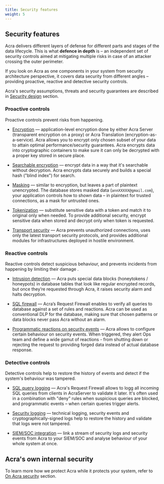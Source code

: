 ```yaml
---
title: Security features
weight: 5
---
```


## Security features

Acra delivers different layers of defense for different parts and stages of the data lifecycle. This is what **defence in depth** is – an independent set of security controls aimed at mitigating multiple risks in case of an attacker crossing the outer perimeter.

If you look on Acra as one components in your system from security architecture perspective, it covers data security from different angles – providing proactive, reactive and detective security controls.

Acra's security assumptions, threats and security guarantees are described in [Security design](/acra/acra-in-depth/security-design/) section.


### Proactive controls

Proactive controls prevent risks from happening.

* [Encryption](/acra/security-controls/encryption/) —
  application-level encryption done by either Acra Server (transparent encryption on a proxy) or Acra Translation (encryption-as-a-service). Acra allows you to encrypt only chosen subset of your data to attain optimal performance/security guarantees. Acra encrypts data into cryptographic containers to make sure it can only be decrypted with a proper key stored in secure place.

* [Searchable encryption](/acra/security-controls/searchable-encryption/) —
  encrypt data in a way that it's searchable without decryption. Acra encrypts data securely and builds a special hash ("blind index") for search.
  
* [Masking](/acra/security-controls/masking/) —
  similar to encryption, but leaves a part of plaintext unencrypted. The database stores masked data (`annXXXXX@gmail.com`), your application controls how to shown data – in plaintext for trusted connections, as a mask for untrusted ones.

* [Tokenization](/acra/security-controls/tokenization/) —
  substitute sensitive data with a token and match it to original only when needed. To provide additional security, encrypt sensitive data when stored and decrypt only when token is requested. 

* [Transport security](/acra/security-controls/transport-security/) —
  Acra prevents unauthorized connections, uses only the latest transport security protocols, and provides additional modules for infrastructures deployed in hostile environment.


### Reactive controls

Reactive controls detect suspicious behaviour, and prevents incidents from happening by limiting their damage .

* [Intrusion detection](/acra/security-controls/intrusion-detection/) —
  Acra puts special data blocks (honeytokens / honeypots) in database tables that look like regular encrypted records, but once they’re requested through Acra, it raises security alarm and halts decryption.

* [SQL firewall](/acra/security-controls/sql-firewall) —
  Acra’s Request Firewall enables to verify all queries to database against a set of rules and reactions. Acra can be used as conventional DLP for the database, making sure that chosen patterns or data blocks never pass Acra without an alarm.

* [Programmatic reactions on security events](/acra/security-controls/security-logging-and-events/security-events/programmatic-reactions/) —
  Acra allows to configure certain behaviour on security events. When triggered, they alert Ops team and define a wide gamut of reactions - from shutting down or rejecting the request to providing forged data instead of actual database response.


### Detective controls

Detective controls help to restore the history of events and detect if the system's behaviour was tampered.

* [SQL query logging](/acra/security-controls/sql-firewall/_index.md#logging-and-masking-queries/) —
  Acra's Request Firewall allows to logg all incoming SQL queries from clients in AcraServer to validate it later. It's often used in a combination with "deny" rules when suspicious queries are blocked, and programmatic events – when certain queries trigger alerts.

* [Security logging](/acra/security-controls/security-logging-and-events/) —
  technical logging, security events and cryptographically-signed logs help to restore the history and validate that logs were not tampered.

* [SIEM/SOC integration](/acra/security-controls/security-logging-and-events/security-events/siem-soc-integration/) —
  link a stream of security logs and security events from Acra to your SIEM/SOC and analyse behaviour of your whole system at once.


## Acra's own internal security

To learn more how we protect Acra while it protects your system, refer to [On Acra security](/acra/on-acra-security/) section.

